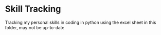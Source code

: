 # Skill Tracking
Tracking my personal skills in coding in python using the excel sheet in this folder, may not be up-to-date